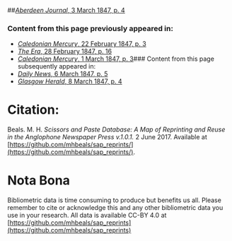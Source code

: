 ##[*Aberdeen Journal*, 3 March 1847, p. 4](https://mhbeals.github.io/sap_html/Aberdeen-Journal/Aberdeen-Journal-3-March-1847-p-4)

### Content from this page previously appeared in:
+ [*Caledonian Mercury*, 22 February 1847, p. 3](https://mhbeals.github.io/sap_html/Caledonian-Mercury/Caledonian-Mercury-22-February-1847-p-3)
+ [*The Era*, 28 February 1847, p. 16](https://mhbeals.github.io/sap_html/The-Era/The-Era-28-February-1847-p-16)
+ [*Caledonian Mercury*, 1 March 1847, p. 3](https://mhbeals.github.io/sap_html/Caledonian-Mercury/Caledonian-Mercury-1-March-1847-p-3)### Content from this page subsequently appeared in:
+ [*Daily News*, 6 March 1847, p. 5](https://mhbeals.github.io/sap_html/Daily-News/Daily-News-6-March-1847-p-5)
+ [*Glasgow Herald*, 8 March 1847, p. 4](https://mhbeals.github.io/sap_html/Glasgow-Herald/Glasgow-Herald-8-March-1847-p-4)
                    
# Citation: 

Beals. M. H. *Scissors and Paste Database: A Map of Reprinting and Reuse in the Anglophone Newspaper Press v.1.0.1.* 2 June 2017. Available at [https://github.com/mhbeals/sap_reprints/](https://github.com/mhbeals/sap_reprints/). 
                    
# Nota Bona

Bibliometric data is time consuming to produce but benefits us all. Please remember to cite or acknowledge this and any other bibliometric data you use in your research. All data is available CC-BY 4.0 at [https://github.com/mhbeals/sap_reprints](https://github.com/mhbeals/sap_reprints)